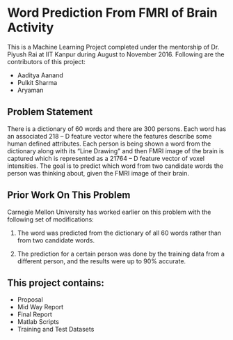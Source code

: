 # Word Prediction From FMRI of Brain Activity

This is a Machine Learning Project completed under the mentorship of Dr. Piyush Rai at IIT Kanpur during August to November 2016. Following are the contributors of this project:

- Aaditya Aanand
- Pulkit Sharma
- Aryaman

## Problem Statement

There is a dictionary of 60 words and there are 300 persons. Each word has an associated 218 – D feature vector where the features describe some human defined attributes. Each person is being shown a word from the dictionary along with its “Line Drawing” and then FMRI image of the brain is captured which is represented as a 21764 – D feature vector of voxel intensities.
The goal is to predict which word from two candidate words the person was thinking about, given the FMRI image of their brain.

## Prior Work On This Problem

Carnegie Mellon University has worked earlier on this problem with the following set of modifications:

1. The word was predicted from the dictionary of all 60 words rather than from two candidate words.

2. The prediction for a certain person was done by the training data from a different person, and the results were up to 90% accurate.

## This project contains:

- Proposal
- Mid Way Report
- Final Report
- Matlab Scripts
- Training and Test Datasets
